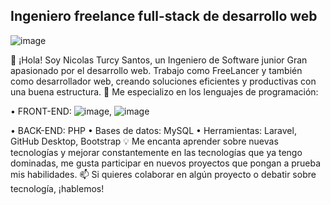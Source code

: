 ## Ingeniero freelance full-stack de desarrollo web
  ![image](https://github.com/user-attachments/assets/ad36f6c2-57f4-44bb-95cc-bdac989ccebd)

👋 ¡Hola! Soy Nicolas Turcy Santos, un Ingeniero de Software junior Gran apasionado por el desarrollo web. Trabajo como FreeLancer y también como desarrollador web, creando soluciones eficientes y productivas con una buena estructura.
🚀 Me especializo en los lenguajes de programación:

•	FRONT-END: ![image](https://github.com/user-attachments/assets/35b239e6-9224-4529-97c2-dcaadb4b3f1a), ![image](https://github.com/user-attachments/assets/43d51f43-494c-4c74-8e25-8df232936d4f)

•	BACK-END: PHP
•	Bases de datos: MySQL
•	Herramientas: Laravel, GitHub Desktop, Bootstrap 
💡 Me encanta aprender sobre nuevas tecnologías y mejorar constantemente en las tecnologías que ya tengo dominadas, me gusta participar en nuevos proyectos que pongan a prueba mis habilidades.
📫 Si quieres colaborar en algún proyecto o debatir sobre tecnología, ¡hablemos!

<!--
**Nicolas-tec/Nicolas-tec** is a ✨ _special_ ✨ repository because its `README.md` (this file) appears on your GitHub profile.

Here are some ideas to get you started:

- 🔭 I’m currently working on ...
- 🌱 I’m currently learning ...
- 👯 I’m looking to collaborate on ...
- 🤔 I’m looking for help with ...
- 💬 Ask me about ...
- 📫 How to reach me: ...
- 😄 Pronouns: ...
- ⚡ Fun fact: ...
-->
